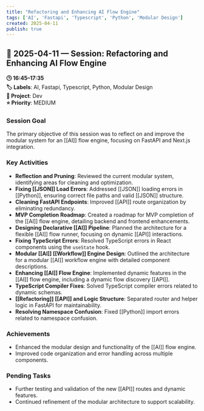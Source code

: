 ```yaml
---
title: "Refactoring and Enhancing AI Flow Engine"
tags: ['AI', 'Fastapi', 'Typescript', 'Python', 'Modular Design']
created: 2025-04-11
publish: true
---
```


## 📅 2025-04-11 — Session: Refactoring and Enhancing AI Flow Engine

**🕒 16:45–17:35**  
**🏷️ Labels**: AI, Fastapi, Typescript, Python, Modular Design  
**📂 Project**: Dev  
**⭐ Priority**: MEDIUM  


### Session Goal
The primary objective of this session was to reflect on and improve the modular system for an [[AI]] flow engine, focusing on FastAPI and Next.js integration.

### Key Activities
- **Reflection and Pruning**: Reviewed the current modular system, identifying areas for cleaning and optimization.
- **Fixing [[JSON]] Load Errors**: Addressed [[JSON]] loading errors in [[Python]], ensuring correct file paths and valid [[JSON]] structure.
- **Cleaning FastAPI Endpoints**: Improved [[API]] route organization by eliminating redundancy.
- **MVP Completion Roadmap**: Created a roadmap for MVP completion of the [[AI]] flow engine, detailing backend and frontend enhancements.
- **Designing Declarative [[AI]] Pipeline**: Planned the architecture for a flexible [[AI]] flow runner, focusing on dynamic [[API]] interactions.
- **Fixing TypeScript Errors**: Resolved TypeScript errors in React components using the `useState` hook.
- **Modular [[AI]] [[Workflow]] Engine Design**: Outlined the architecture for a modular [[AI]] workflow engine with detailed component descriptions.
- **Enhancing [[AI]] Flow Engine**: Implemented dynamic features in the [[AI]] flow engine, including a dynamic flow discovery [[API]].
- **TypeScript Compiler Fixes**: Solved TypeScript compiler errors related to dynamic schemas.
- **[[Refactoring]] [[API]] and Logic Structure**: Separated router and helper logic in FastAPI for maintainability.
- **Resolving Namespace Confusion**: Fixed [[Python]] import errors related to namespace confusion.

### Achievements
- Enhanced the modular design and functionality of the [[AI]] flow engine.
- Improved code organization and error handling across multiple components.

### Pending Tasks
- Further testing and validation of the new [[API]] routes and dynamic features.
- Continued refinement of the modular architecture to support scalability.
